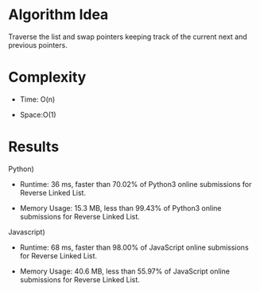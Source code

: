 # Algorithm Idea

Traverse the list and swap pointers keeping track of the current next and previous pointers.

# Complexity

- Time: O(n)

- Space:O(1)

# Results

Python)

- Runtime: 36 ms, faster than 70.02% of Python3 online submissions for Reverse Linked List.

- Memory Usage: 15.3 MB, less than 99.43% of Python3 online submissions for Reverse Linked List.

Javascript)

- Runtime: 68 ms, faster than 98.00% of JavaScript online submissions for Reverse Linked List.

- Memory Usage: 40.6 MB, less than 55.97% of JavaScript online submissions for Reverse Linked List.
